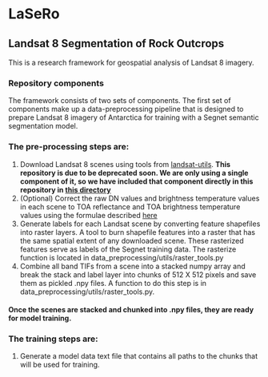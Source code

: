 # LaSeRo
## Landsat 8 Segmentation of Rock Outcrops

This is a research framework for geospatial analysis of Landsat 8 imagery. 

### Repository components
The framework consists of two sets of components. The first set of components make up
a data-preprocessing pipeline that is designed to prepare Landsat 8 imagery of Antarctica
for training with a Segnet semantic segmentation model. 

### The pre-processing steps are:
1. Download Landsat 8 scenes using tools from [landsat-utils](https://github.com/developmentseed/landsat-util).
 **This repository is due to be deprecated soon. We are only using a single component of it, so we have included that component directly in this repository in [this directory](https://github.com/selkind/LaSeRo/tree/master/data_preprocessing/landsat_download)**
2. (Optional) Correct the raw DN values and brightness temperature values in each scene to TOA reflectance
and TOA brightness temperature values using the formulae described [here](https://www.usgs.gov/land-resources/nli/landsat/using-usgs-landsat-level-1-data-product)
3. Generate labels for each Landsat scene by converting feature shapefiles into raster layers. A tool to burn shapefile features into a raster that has the same spatial extent of any downloaded scene. These rasterized features serve as labels of the Segnet training data. The rasterize function is located in data_preprocessing/utils/raster_tools.py
4. Combine all band TIFs from a scene into a stacked numpy array and break the stack and label layer into chunks of 512 X 512 pixels and save them as pickled .npy files. A function to do this step is in data_preprocessing/utils/raster_tools.py.

#### Once the scenes are stacked and chunked into .npy files, they are ready for model training.

### The training steps are:
1. Generate a model data text file that contains all paths to the chunks that will be used for training.
